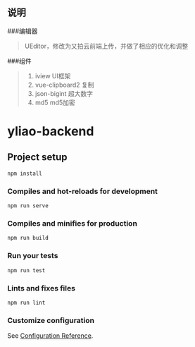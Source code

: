## 说明
###编辑器
> UEditor，修改为又拍云前端上传，并做了相应的优化和调整

###组件

> 1. iview UI框架
> 2. vue-clipboard2 复制
> 3. json-bigint 超大数字
> 4. md5 md5加密

# yliao-backend

## Project setup
```
npm install
```

### Compiles and hot-reloads for development
```
npm run serve
```

### Compiles and minifies for production
```
npm run build
```

### Run your tests
```
npm run test
```

### Lints and fixes files
```
npm run lint
```

### Customize configuration
See [Configuration Reference](https://cli.vuejs.org/config/).
